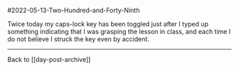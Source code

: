 #2022-05-13-Two-Hundred-and-Forty-Ninth

Twice today my caps-lock key has been toggled just after I typed up something indicating that I was grasping the lesson in class, and each time I do not believe I struck the key even by accident.

---
Back to [[day-post-archive]]